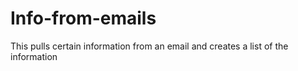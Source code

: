 # Info-from-emails
This pulls certain information from an email and creates a list of the information 
